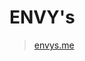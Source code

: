 # ENVY's

> [envys.me](https://www.envys.me/)

<!--
```bash
bundle exec jekyll serve --livereload
```

```md
img, general, tip, info, warning, danger
{: .prompt-general }
```

```md
내가 알고리즘 튜토리얼을 번역하고 있어.

1. **한국인이 보기에 어색한 문장이나, 잘못된 설명, 용어가 있으면 고쳐줘**. 
2. 그리고 마크 다운 문법은 다 없애고 **텍스트**로만 알려줘 (만약 `이거가 있으면 '이걸로는 바꿔줘.)
3. **변수명**, **함수명** 같은 경우에는 괜히 번역하지 말아줘.
4. **절대로 존댓말로 바꾸지 말고** "입니다. 했습니다." -> "있다. 했다." 이런식으로 해줘

---

5. 문맥에 맞게 문단을 분리해줘

---

```

```md
루비 문법 무시하기

{% raw %}

{% endraw %}

```

-->
